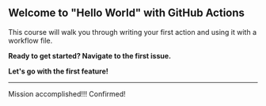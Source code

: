 ## Welcome to "Hello World" with GitHub Actions

This course will walk you through writing your first action and using it with a workflow file. 

**Ready to get started? Navigate to the first issue.**

**Let's go with the first feature!**

---

Mission accomplished!!! Confirmed!
